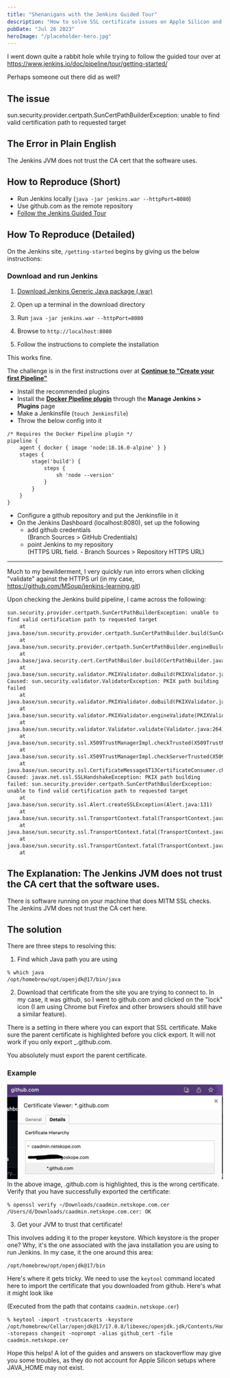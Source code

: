 ```yaml
---
title: "Shenanigans with the Jenkins Guided Tour"
description: "How to solve SSL certificate issues on Apple Silicon and a local Jenkins installation"
pubDate: "Jul 26 2023"
heroImage: "/placeholder-hero.jpg"
---
```


I went down quite a rabbit hole while trying to follow the guided tour over at https://www.jenkins.io/doc/pipeline/tour/getting-started/

Perhaps someone out there did as well?

## The issue

sun.security.provider.certpath.SunCertPathBuilderException: unable to find valid certification path to requested target

## The Error in Plain English

The Jenkins JVM does not trust the CA cert that the software uses.

## How to Reproduce (Short)

- Run Jenkins locally (`java -jar jenkins.war --httpPort=8080`)
- Use github.com as the remote repository
- [Follow the Jenkins Guided Tour](https://www.jenkins.io/doc/pipeline/tour/hello-world)

## How To Reproduce (Detailed)

On the Jenkins site, `/getting-started` begins by giving us the below instructions:

### Download and run Jenkins[](https://www.jenkins.io/doc/pipeline/tour/getting-started/#download-and-run-jenkins)

1. [Download Jenkins Generic Java package (.war)](https://www.jenkins.io/download)

2. Open up a terminal in the download directory

3. Run `java -jar jenkins.war --httpPort=8080`

4. Browse to `http://localhost:8080`

5. Follow the instructions to complete the installation

This works fine.

The challenge is in the first instructions over at
**[Continue to "Create your first Pipeline"](https://www.jenkins.io/doc/pipeline/tour/hello-world)**

- Install the recommended plugins
- Install the [**Docker Pipeline plugin**](https://plugins.jenkins.io/docker-workflow/) through the **Manage Jenkins > Plugins** page
- Make a Jenkinsfile (`touch Jenkinsfile`)
- Throw the below config into it

```
/* Requires the Docker Pipeline plugin */
pipeline {
    agent { docker { image 'node:18.16.0-alpine' } }
    stages {
        stage('build') {
            steps {
                sh 'node --version'
            }
        }
    }
}
```

- Configure a github repository and put the Jenkinsfile in it
- On the Jenkins Dashboard (localhost:8080), set up the following
  - add github credentials  
    (Branch Sources > GitHub Credentials)
  - point Jenkins to my repository  
    (HTTPS URL field. - Branch Sources > Repository HTTPS URL)

---

Much to my bewilderment, I very quickly run into errors when clicking "validate" against the HTTPS url (in my case, https://github.com/MSoup/jenkins-learning.git)

Upon checking the Jenkins build pipeline, I came across the following:

```
sun.security.provider.certpath.SunCertPathBuilderException: unable to find valid certification path to requested target
	at java.base/sun.security.provider.certpath.SunCertPathBuilder.build(SunCertPathBuilder.java:146)
	at java.base/sun.security.provider.certpath.SunCertPathBuilder.engineBuild(SunCertPathBuilder.java:127)
	at java.base/java.security.cert.CertPathBuilder.build(CertPathBuilder.java:297)
	at java.base/sun.security.validator.PKIXValidator.doBuild(PKIXValidator.java:434)
Caused: sun.security.validator.ValidatorException: PKIX path building failed
	at java.base/sun.security.validator.PKIXValidator.doBuild(PKIXValidator.java:439)
	at java.base/sun.security.validator.PKIXValidator.engineValidate(PKIXValidator.java:306)
	at java.base/sun.security.validator.Validator.validate(Validator.java:264)
	at java.base/sun.security.ssl.X509TrustManagerImpl.checkTrusted(X509TrustManagerImpl.java:231)
	at java.base/sun.security.ssl.X509TrustManagerImpl.checkServerTrusted(X509TrustManagerImpl.java:132)
	at java.base/sun.security.ssl.CertificateMessage$T13CertificateConsumer.checkServerCerts(CertificateMessage.java:1341)
Caused: javax.net.ssl.SSLHandshakeException: PKIX path building failed: sun.security.provider.certpath.SunCertPathBuilderException: unable to find valid certification path to requested target
	at java.base/sun.security.ssl.Alert.createSSLException(Alert.java:131)
	at java.base/sun.security.ssl.TransportContext.fatal(TransportContext.java:378)
	at java.base/sun.security.ssl.TransportContext.fatal(TransportContext.java:321)
	at java.base/sun.security.ssl.TransportContext.fatal(TransportContext.java:316)
	at
```

## The Explanation: The Jenkins JVM does not trust the CA cert that the software uses.

There is software running on your machine that does MITM SSL checks. The Jenkins JVM does not trust the CA cert here.

## The solution

There are three steps to resolving this:

1. Find which Java path you are using

```
% which java
/opt/homebrew/opt/openjdk@17/bin/java
```

2. Download that certificate from the site you are trying to connect to. In my case, it was github, so I went to github.com and clicked on the "lock" icon (I am using Chrome but Firefox and other browsers should still have a similar feature).

There is a setting in there where you can export that SSL certificate. Make sure the parent certificate is highlighted before you click export. It will not work if you only export \_.github.com.

You absolutely must export the parent certificate.

### Example

![cert viewer](../../../assets/images/cert-viewer.png)
In the above image, .github.com is highlighted, this is the wrong certificate.
Verify that you have successfully exported the certificate:

```
% openssl verify ~/Downloads/caadmin.netskope.com.cer
/Users/d/Downloads/caadmin.netskope.com.cer: OK
```

3. Get your JVM to trust that certificate!

This involves adding it to the proper keystore. Which keystore is the proper one? Why, it's the one associated with the java installation you are using to run Jenkins. In my case, it the one around this area:

```
/opt/homebrew/opt/openjdk@17/bin
```

Here's where it gets tricky. We need to use the `keytool` command located here to import the certificate that you downloaded from github. Here's what it might look like

(Executed from the path that contains `caadmin.netskope.cer`)

```
% keytool -import -trustcacerts -keystore /opt/homebrew/Cellar/openjdk@17/17.0.8/libexec/openjdk.jdk/Contents/Home/lib/security/cacerts -storepass changeit -noprompt -alias github_cert -file caadmin.netskope.cer
```

Hope this helps! A lot of the guides and answers on stackoverflow may give you some troubles, as they do not account for Apple Silicon setups where JAVA_HOME may not exist.

